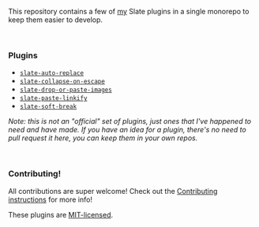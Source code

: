 
This repository contains a few of [my](https://github.com/ianstormtaylor) Slate plugins in a single monorepo to keep them easier to develop.


<br/>

### Plugins

- [`slate-auto-replace`](./packages/slate-auto-replace)
- [`slate-collapse-on-escape`](./packages/slate-collapse-on-escape)
- [`slate-drop-or-paste-images`](./packages/slate-drop-or-paste-images)
- [`slate-paste-linkify`](./packages/slate-paste-linkify)
- [`slate-soft-break`](./packages/slate-soft-break)

_Note: this is not an "official" set of plugins, just ones that I've happened to need and have made. If you have an idea for a plugin, there's no need to pull request it here, you can keep them in your own repos._


<br/>

### Contributing!

All contributions are super welcome! Check out the [Contributing instructions](./Contributing.md) for more info!

These plugins are [MIT-licensed](./License.md).
